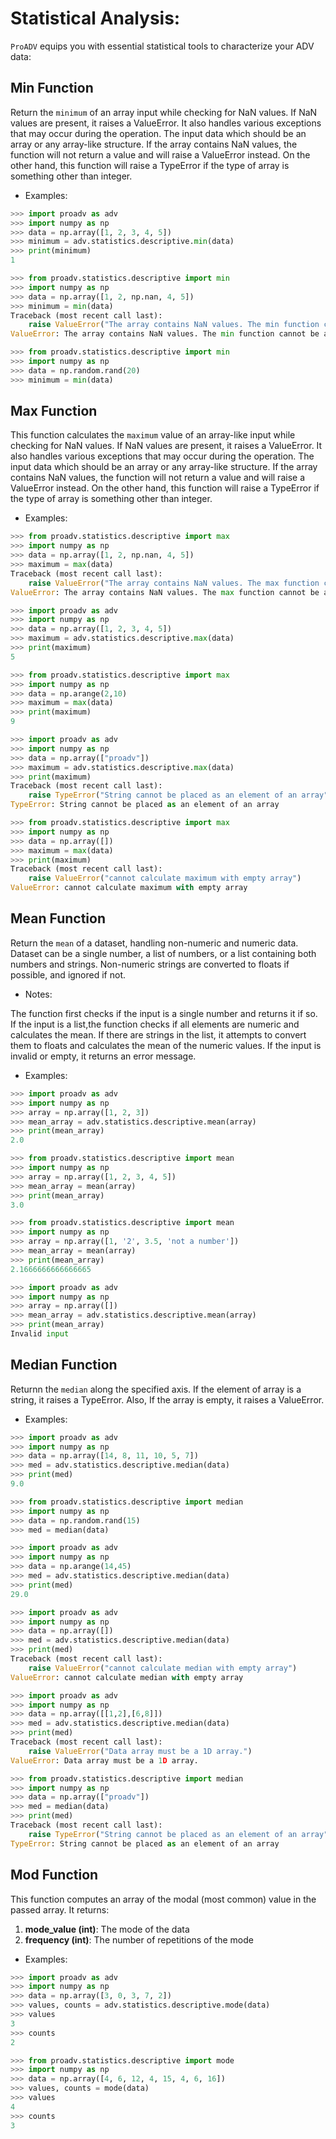 # Statistical Analysis: 
`ProADV` equips you with essential statistical tools to characterize your ADV data:

## Min Function

Return the `minimum` of an array input while checking for NaN values. If NaN values are present, it raises a ValueError. 
It also handles various exceptions that may occur during the operation.
The input data which should be an array or any array-like structure.
If the array contains NaN values, the function will not return a value and will raise a ValueError instead.
On the other hand, this function will raise a TypeError if the type of array is something other than integer.

- Examples:

```python
>>> import proadv as adv 
>>> import numpy as np
>>> data = np.array([1, 2, 3, 4, 5])
>>> minimum = adv.statistics.descriptive.min(data)
>>> print(minimum)
1
```

```python
>>> from proadv.statistics.descriptive import min
>>> import numpy as np
>>> data = np.array([1, 2, np.nan, 4, 5])
>>> minimum = min(data)
Traceback (most recent call last):
    raise ValueError("The array contains NaN values. The min function cannot be applied to arrays with NaN values.")
ValueError: The array contains NaN values. The min function cannot be applied to arrays with NaN values.
```

```python
>>> from proadv.statistics.descriptive import min 
>>> import numpy as np
>>> data = np.random.rand(20) 
>>> minimum = min(data)
```


## Max Function

This function calculates the `maximum` value of an array-like input while checking for NaN values. If NaN values are 
present, it raises a ValueError. It also handles various exceptions that may occur during the operation.
The input data which should be an array or any array-like structure. 
If the array contains NaN values, the function will not return a value and will raise a ValueError instead.
On the other hand, this function will raise a TypeError if the type of array is something other than integer.

- Examples:

```python
>>> from proadv.statistics.descriptive import max
>>> import numpy as np
>>> data = np.array([1, 2, np.nan, 4, 5])
>>> maximum = max(data)
Traceback (most recent call last):
    raise ValueError("The array contains NaN values. The max function cannot be applied to arrays with NaN values.")
ValueError: The array contains NaN values. The max function cannot be applied to arrays with NaN values.
```

```python
>>> import proadv as adv 
>>> import numpy as np
>>> data = np.array([1, 2, 3, 4, 5])
>>> maximum = adv.statistics.descriptive.max(data)
>>> print(maximum)
5
```

```python
>>> from proadv.statistics.descriptive import max 
>>> import numpy as np
>>> data = np.arange(2,10)
>>> maximum = max(data)
>>> print(maximum)
9
```

```python
>>> import proadv as adv 
>>> import numpy as np
>>> data = np.array(["proadv"])
>>> maximum = adv.statistics.descriptive.max(data)
>>> print(maximum)
Traceback (most recent call last):
    raise TypeError("String cannot be placed as an element of an array")
TypeError: String cannot be placed as an element of an array
```

```python
>>> from proadv.statistics.descriptive import max 
>>> import numpy as np
>>> data = np.array([])
>>> maximum = max(data)
>>> print(maximum)
Traceback (most recent call last):
    raise ValueError("cannot calculate maximum with empty array")
ValueError: cannot calculate maximum with empty array
```


## Mean Function

Return the `mean` of a dataset, handling non-numeric and numeric data. Dataset can be a single number, a list of numbers, 
or a list containing both numbers and strings. Non-numeric strings are converted to floats if possible, and ignored if 
not. 

- Notes:

The function first checks if the input is a single number and returns it if so. If the input is a list,the function
checks if all elements are numeric and calculates the mean. If there are strings in the list, it attempts to convert
them to floats and calculates the mean of the numeric values. If the input is invalid or empty, it returns an error message.

- Examples:

```python
>>> import proadv as adv 
>>> import numpy as np
>>> array = np.array([1, 2, 3])
>>> mean_array = adv.statistics.descriptive.mean(array)
>>> print(mean_array)
2.0
```

```python
>>> from proadv.statistics.descriptive import mean 
>>> import numpy as np
>>> array = np.array([1, 2, 3, 4, 5])
>>> mean_array = mean(array)
>>> print(mean_array)
3.0
```

```python
>>> from proadv.statistics.descriptive import mean 
>>> import numpy as np
>>> array = np.array([1, '2', 3.5, 'not a number'])
>>> mean_array = mean(array)
>>> print(mean_array)
2.1666666666666665
```

```python
>>> import proadv as adv 
>>> import numpy as np
>>> array = np.array([])
>>> mean_array = adv.statistics.descriptive.mean(array)
>>> print(mean_array)
Invalid input
```


## Median Function

Returnn the `median` along the specified axis. If the element of array is a string, it raises a TypeError. 
Also, If the array is empty, it raises a ValueError.

- Examples:

```python
>>> import proadv as adv
>>> import numpy as np
>>> data = np.array([14, 8, 11, 10, 5, 7])
>>> med = adv.statistics.descriptive.median(data)
>>> print(med)
9.0
```

```python
>>> from proadv.statistics.descriptive import median
>>> import numpy as np
>>> data = np.random.rand(15)
>>> med = median(data) 
```

```python
>>> import proadv as adv
>>> import numpy as np 
>>> data = np.arange(14,45)
>>> med = adv.statistics.descriptive.median(data)
>>> print(med)
29.0
```

```python
>>> import proadv as adv
>>> import numpy as np 
>>> data = np.array([])
>>> med = adv.statistics.descriptive.median(data)
>>> print(med)
Traceback (most recent call last):
    raise ValueError("cannot calculate median with empty array")
ValueError: cannot calculate median with empty array
```

```python
>>> import proadv as adv
>>> import numpy as np 
>>> data = np.array([[1,2],[6,8]])
>>> med = adv.statistics.descriptive.median(data)
>>> print(med)
Traceback (most recent call last):
    raise ValueError("Data array must be a 1D array.")
ValueError: Data array must be a 1D array.
```

```python
>>> from proadv.statistics.descriptive import median
>>> import numpy as np
>>> data = np.array(["proadv"])
>>> med = median(data) 
>>> print(med)
Traceback (most recent call last):
    raise TypeError("String cannot be placed as an element of an array")
TypeError: String cannot be placed as an element of an array
```


## Mod Function

This function computes an array of the modal (most common) value in the passed array. 
It returns:
1. **mode_value (int)**: The mode of the data
2. **frequency (int)**: The number of repetitions of the mode

- Examples:

```python
>>> import proadv as adv
>>> import numpy as np
>>> data = np.array([3, 0, 3, 7, 2])
>>> values, counts = adv.statistics.descriptive.mode(data)
>>> values
3
>>> counts
2
```

```python
>>> from proadv.statistics.descriptive import mode
>>> import numpy as np
>>> data = np.array([4, 6, 12, 4, 15, 4, 6, 16])
>>> values, counts = mode(data)
>>> values
4
>>> counts
3
```